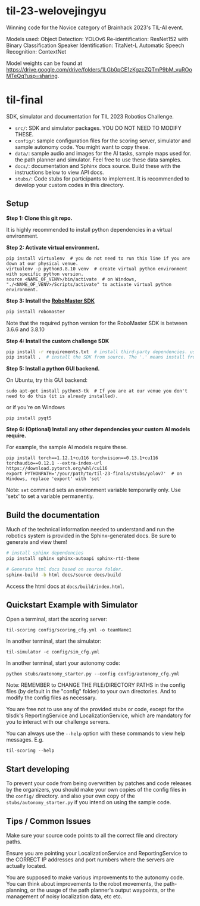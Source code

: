 # til-23-welovejingyu

Winning code for the Novice category of Brainhack 2023's TIL-AI event.

Models used:
Object Detection: YOLOv6
Re-identification: ResNet152 with Binary Classification
Speaker Identification: TitaNet-L
Automatic Speech Recognition: ContextNet

Model weights can be found at https://drive.google.com/drive/folders/1LGb0pCE1zKgzcZQTmP9bM_vuROoMTeQq?usp=sharing.

# til-final

SDK, simulator and documentation for TIL 2023 Robotics Challenge.

* ``src/``: SDK and simulator packages. YOU DO NOT NEED TO MODIFY THESE.
* ``config/``: sample configuration files for the scoring server, simulator and sample autonomy code. 
  You might want to copy these.
* ``data/``: sample audio and images for the AI tasks, sample maps used for.
  the path planner and simulator. Feel free to use these data samples.
* ``docs/``: documentation and Sphinx docs source. Build these with the instructions below to view API docs.
* ``stubs/``: Code stubs for participants to implement. It is recommended to develop your custom codes in this directory.

## Setup
**Step 1: Clone this git repo.**

It is highly recommended to install python dependencies in a virtual environment.

**Step 2: Activate virtual environment.**
```
pip install virtualenv  # you do not need to run this line if you are down at our physical venue.
virtualenv -p python3.8.10 venv  # create virtual python environment with specific python version.
source <NAME_OF_VENV>/bin/activate  # on Windows, "./<NAME_OF_VENV>/Scripts/activate" to activate virtual python environment.
```

**Step 3: Install the [RoboMaster SDK](https://robomaster-dev.readthedocs.io/en/latest/python_sdk/installs.html)**
```sh
pip install robomaster
```

Note that the required python version for the RoboMaster SDK is between 3.6.6 and 3.8.10

**Step 4: Install the custom challenge SDK**
```sh
pip install -r requirements.txt  # install third-party dependencies. use the provided requirements-win.txt if installing on Windows.
pip install .  # install the SDK from source. The '.' means install from current directory.
```

**Step 5: Install a python GUI backend.**

On Ubuntu, try this GUI backend:
```
sudo apt-get install python3-tk  # If you are at our venue you don't need to do this (it is already installed).
```

or if you're on Windows
```
pip install pyqt5
```


**Step 6: (Optional) Install any other dependencies your custom AI models require.**

For example, the sample AI models require these.
```
pip install torch==1.12.1+cu116 torchvision==0.13.1+cu116 torchaudio==0.12.1 --extra-index-url https://download.pytorch.org/whl/cu116
export PYTHONPATH='/your/path/to/til-23-finals/stubs/yolov7'  # on Windows, replace 'export' with 'set'
```

Note: `set` command sets an environment variable temporarily only. Use 'setx' to set a variable permanently.   

## Build the documentation

Much of the technical information needed to understand and run the robotics system is provided in the Sphinx-generated docs.
Be sure to generate and view them!

```sh
# install sphinx dependencies
pip install sphinx sphinx-autoapi sphinx-rtd-theme

# Generate html docs based on source folder.
sphinx-build -b html docs/source docs/build 
```

Access the html docs at `docs/build/index.html`.

## Quickstart Example with Simulator

Open a terminal, start the scoring server:

`til-scoring config/scoring_cfg.yml -o teamName1`

In another terminal, start the simulator:

`til-simulator -c config/sim_cfg.yml`

In another terminal, start your autonomy code:

`python stubs/autonomy_starter.py --config config/autonomy_cfg.yml`

Note: REMEMBER to CHANGE THE FILE/DIRECTORY PATHS in the config files (by default in the "config" folder) to your own directories. And to modify the config files as necessary.

You are free not to use any of the provided stubs or code, except for the tilsdk's ReportingService and LocalizationService, which are mandatory for you to interact with our challenge servers.

You can always use the `--help` option with these commands to view help messages. E.g.

`til-scoring --help`

## Start developing

To prevent your code from being overwritten by patches and code releases by the organizers, you should make your own copies of the config files in the `config/` directory. and also your own copy of the `stubs/autonomy_starter.py` if you intend on using the sample code.

## Tips / Common Issues

Make sure your source code points to all the correct file and directory paths.

Ensure you are pointing your LocalizationService and ReportingService to the CORRECT IP addresses and port numbers where the servers are actually located.

You are supposed to make various improvements to the autonomy code. You can think about improvements to the robot movements, the path-planning, or the usage of the path planner's output waypoints, or the management of noisy localization data, etc etc. 
